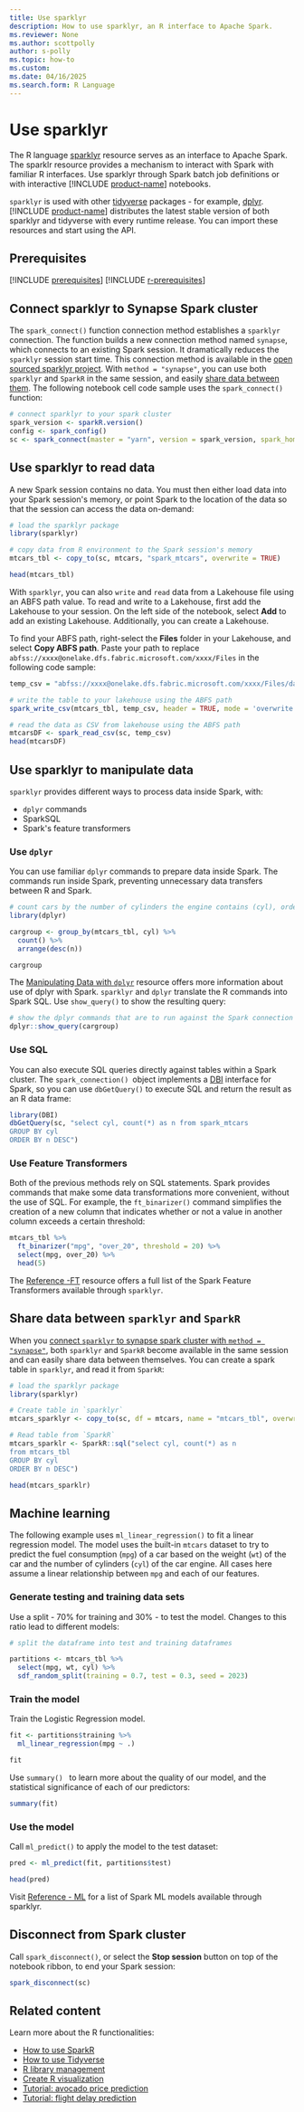 ```yaml
---
title: Use sparklyr
description: How to use sparklyr, an R interface to Apache Spark.
ms.reviewer: None
ms.author: scottpolly
author: s-polly
ms.topic: how-to
ms.custom:
ms.date: 04/16/2025
ms.search.form: R Language
---
```


# Use sparklyr

The R language [sparklyr](https://spark.rstudio.com/) resource serves as an interface to Apache Spark. The sparklr resource provides a mechanism to interact with Spark with familiar R interfaces. Use sparklyr through Spark batch job definitions or with interactive [!INCLUDE [product-name](../includes/product-name.md)] notebooks.

`sparklyr` is used with other [tidyverse](https://www.tidyverse.org/) packages - for example, [dplyr](https://cran.rstudio.com/web/packages/dplyr/vignettes/dplyr.html). [!INCLUDE [product-name](../includes/product-name.md)] distributes the latest stable version of both sparklyr and tidyverse with every runtime release. You can import these resources and start using the API.

## Prerequisites

[!INCLUDE [prerequisites](./includes/prerequisites.md)]
[!INCLUDE [r-prerequisites](./includes/r-notebook-prerequisites.md)]

## Connect sparklyr to Synapse Spark cluster

The `spark_connect()` function connection method establishes a `sparklyr` connection. The function builds a new connection method named `synapse`, which connects to an existing Spark session. It dramatically reduces the `sparklyr` session start time. This connection method is available in the [open sourced sparklyr project](https://github.com/sparklyr/sparklyr/pull/3336). With `method = "synapse"`, you can use both `sparklyr` and `SparkR` in the same session, and easily [share data between them](#share-data-between-sparklyr-and-sparkr). The following notebook cell code sample uses the `spark_connect()` function:

```r
# connect sparklyr to your spark cluster
spark_version <- sparkR.version()
config <- spark_config()
sc <- spark_connect(master = "yarn", version = spark_version, spark_home = "/opt/spark", method = "synapse", config = config)
```

## Use sparklyr to read data

A new Spark session contains no data. You must then either load data into your Spark session's memory, or point Spark to the location of the data so that the session can access the data on-demand:

```r
# load the sparklyr package
library(sparklyr)

# copy data from R environment to the Spark session's memory
mtcars_tbl <- copy_to(sc, mtcars, "spark_mtcars", overwrite = TRUE)

head(mtcars_tbl)
```

With `sparklyr`, you can also `write` and `read` data from a Lakehouse file using an ABFS path value. To read and write to a Lakehouse, first add the Lakehouse to your session. On the left side of the notebook, select **Add** to add an existing Lakehouse. Additionally, you can create a Lakehouse.

To find your ABFS path, right-select the **Files** folder in your Lakehouse, and select **Copy ABFS path**. Paste your path to replace `abfss://xxxx@onelake.dfs.fabric.microsoft.com/xxxx/Files` in the following code sample:

```r
temp_csv = "abfss://xxxx@onelake.dfs.fabric.microsoft.com/xxxx/Files/data/mtcars.csv"

# write the table to your lakehouse using the ABFS path
spark_write_csv(mtcars_tbl, temp_csv, header = TRUE, mode = 'overwrite')

# read the data as CSV from lakehouse using the ABFS path
mtcarsDF <- spark_read_csv(sc, temp_csv) 
head(mtcarsDF)
```

## Use sparklyr to manipulate data

`sparklyr` provides different ways to process data inside Spark, with:

- `dplyr` commands
- SparkSQL
- Spark's feature transformers

### Use `dplyr`

You can use familiar `dplyr` commands to prepare data inside Spark. The commands run inside Spark, preventing unnecessary data transfers between R and Spark.

```r
# count cars by the number of cylinders the engine contains (cyl), order the results descendingly
library(dplyr)

cargroup <- group_by(mtcars_tbl, cyl) %>%
  count() %>%
  arrange(desc(n))

cargroup
```

The [Manipulating Data with `dplyr`](https://spark.rstudio.com/guides/dplyr.html) resource offers more information about use of dplyr with Spark. `sparklyr` and `dplyr` translate the R commands into Spark SQL. Use `show_query()` to show the resulting query:

```r
# show the dplyr commands that are to run against the Spark connection
dplyr::show_query(cargroup)
```

### Use SQL

You can also execute SQL queries directly against tables within a Spark cluster. The `spark_connection() `object implements a [DBI](https://dbi.r-dbi.org/) interface for Spark, so you can use `dbGetQuery()` to execute SQL and return the result as an R data frame:

```r
library(DBI)
dbGetQuery(sc, "select cyl, count(*) as n from spark_mtcars
GROUP BY cyl
ORDER BY n DESC")
```

### Use Feature Transformers

Both of the previous methods rely on SQL statements. Spark provides commands that make some data transformations more convenient, without the use of SQL. For example, the `ft_binarizer()` command simplifies the creation of a new column that indicates whether or not a value in another column exceeds a certain threshold:

```r
mtcars_tbl %>% 
  ft_binarizer("mpg", "over_20", threshold = 20) %>% 
  select(mpg, over_20) %>% 
  head(5)
```

The [Reference -FT](https://spark.rstudio.com/packages/sparklyr/latest/reference/#spark-feature-transformers) resource offers a full list of the Spark Feature Transformers available through `sparklyr`.

## Share data between `sparklyr` and `SparkR`

When you [connect `sparklyr` to synapse spark cluster with `method = "synapse"`](#connect-sparklyr-to-synapse-spark-cluster), both `sparklyr` and `SparkR` become available in the same session and can easily share data between themselves. You can create a spark table in `sparklyr`, and read it from `SparkR`:

```r
# load the sparklyr package
library(sparklyr)

# Create table in `sparklyr`
mtcars_sparklyr <- copy_to(sc, df = mtcars, name = "mtcars_tbl", overwrite = TRUE, repartition = 3L)

# Read table from `SparkR`
mtcars_sparklr <- SparkR::sql("select cyl, count(*) as n
from mtcars_tbl
GROUP BY cyl
ORDER BY n DESC")

head(mtcars_sparklr)
```

## Machine learning

The following example uses `ml_linear_regression()` to fit a linear regression model. The model uses the built-in `mtcars` dataset to try to predict the fuel consumption (`mpg`) of a car based on the weight (`wt`) of the car and the number of cylinders (`cyl`) of the car engine. All cases here assume a linear relationship between `mpg` and each of our features.

### Generate testing and training data sets

Use a split - 70% for training and 30% - to test the model. Changes to this ratio lead to different models:

```r
# split the dataframe into test and training dataframes

partitions <- mtcars_tbl %>%
  select(mpg, wt, cyl) %>% 
  sdf_random_split(training = 0.7, test = 0.3, seed = 2023)
```

### Train the model

Train the Logistic Regression model.

```r
fit <- partitions$training %>%
  ml_linear_regression(mpg ~ .)

fit
```

Use `summary() ` to learn more about the quality of our model, and the statistical significance of each of our predictors:

```r
summary(fit)
```

### Use the model

Call `ml_predict()` to apply the model to the test dataset:

```r
pred <- ml_predict(fit, partitions$test)

head(pred)
```

Visit [Reference - ML](https://spark.rstudio.com/packages/sparklyr/latest/reference/#spark-machine-learning) for a list of Spark ML models available through sparklyr.

## Disconnect from Spark cluster

Call `spark_disconnect()`, or select the **Stop session** button on top of the notebook ribbon, to end your Spark session:

```r
spark_disconnect(sc)
```

## Related content

Learn more about the R functionalities:

- [How to use SparkR](./r-use-sparkr.md)
- [How to use Tidyverse](./r-use-tidyverse.md)
- [R library management](./r-library-management.md)
- [Create R visualization](./r-visualization.md)
- [Tutorial: avocado price prediction](./r-avocado.md)
- [Tutorial: flight delay prediction](./r-flight-delay.md)
